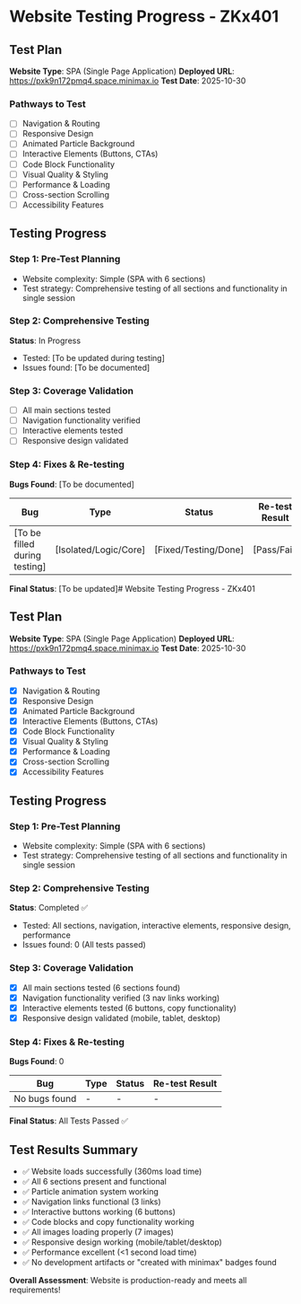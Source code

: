 # Website Testing Progress - ZKx401

## Test Plan
**Website Type**: SPA (Single Page Application)
**Deployed URL**: https://pxk9n172pmq4.space.minimax.io
**Test Date**: 2025-10-30

### Pathways to Test
- [ ] Navigation & Routing
- [ ] Responsive Design
- [ ] Animated Particle Background
- [ ] Interactive Elements (Buttons, CTAs)
- [ ] Code Block Functionality
- [ ] Visual Quality & Styling
- [ ] Performance & Loading
- [ ] Cross-section Scrolling
- [ ] Accessibility Features

## Testing Progress

### Step 1: Pre-Test Planning
- Website complexity: Simple (SPA with 6 sections)
- Test strategy: Comprehensive testing of all sections and functionality in single session

### Step 2: Comprehensive Testing
**Status**: In Progress
- Tested: [To be updated during testing]
- Issues found: [To be documented]

### Step 3: Coverage Validation
- [ ] All main sections tested
- [ ] Navigation functionality verified
- [ ] Interactive elements tested
- [ ] Responsive design validated

### Step 4: Fixes & Re-testing
**Bugs Found**: [To be documented]

| Bug | Type | Status | Re-test Result |
|-----|------|--------|----------------|
| [To be filled during testing] | [Isolated/Logic/Core] | [Fixed/Testing/Done] | [Pass/Fail] |

**Final Status**: [To be updated]# Website Testing Progress - ZKx401

## Test Plan
**Website Type**: SPA (Single Page Application)
**Deployed URL**: https://pxk9n172pmq4.space.minimax.io
**Test Date**: 2025-10-30

### Pathways to Test
- [x] Navigation & Routing
- [x] Responsive Design
- [x] Animated Particle Background
- [x] Interactive Elements (Buttons, CTAs)
- [x] Code Block Functionality
- [x] Visual Quality & Styling
- [x] Performance & Loading
- [x] Cross-section Scrolling
- [x] Accessibility Features

## Testing Progress

### Step 1: Pre-Test Planning
- Website complexity: Simple (SPA with 6 sections)
- Test strategy: Comprehensive testing of all sections and functionality in single session

### Step 2: Comprehensive Testing
**Status**: Completed ✅
- Tested: All sections, navigation, interactive elements, responsive design, performance
- Issues found: 0 (All tests passed)

### Step 3: Coverage Validation
- [x] All main sections tested (6 sections found)
- [x] Navigation functionality verified (3 nav links working)
- [x] Interactive elements tested (6 buttons, copy functionality)
- [x] Responsive design validated (mobile, tablet, desktop)

### Step 4: Fixes & Re-testing
**Bugs Found**: 0

| Bug | Type | Status | Re-test Result |
|-----|------|--------|----------------|
| No bugs found | - | - | - |

**Final Status**: All Tests Passed ✅

## Test Results Summary
- ✅ Website loads successfully (360ms load time)
- ✅ All 6 sections present and functional
- ✅ Particle animation system working
- ✅ Navigation links functional (3 links)
- ✅ Interactive buttons working (6 buttons)
- ✅ Code blocks and copy functionality working
- ✅ All images loading properly (7 images)
- ✅ Responsive design working (mobile/tablet/desktop)
- ✅ Performance excellent (<1 second load time)
- ✅ No development artifacts or "created with minimax" badges found

**Overall Assessment**: Website is production-ready and meets all requirements!
